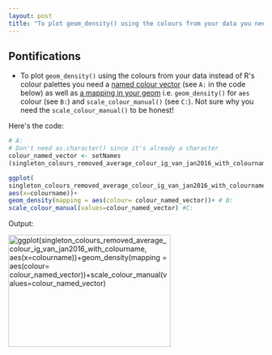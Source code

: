 ```yaml
---
layout: post
title: "To plot geom_density() using the colours from your data you need a colour vector and scale_colour_manual"
---
```


## Pontifications

* To plot ```geom_density()``` using the colours from your data instead of R's colour palettes  you need a [named colour vector](http://rolandtanglao.com/2016/08/01/p1-howto-named-character-vector/) (see ```A:``` in the code below) as well as [a mapping in your geom](http://rolandtanglao.com/2017/08/07/p4-part4-ig-van-jan2016-colour-the-dots-with-the-right-colour-name/) i.e. ```geom_density()``` for ```aes``` colour (see ```B:```) and ```scale_colour_manual()``` (see ```C:```). Not sure why you need the ```scale_colour_manual()``` to be honest!

Here's the code:

```R
# A:
# Don't need as.character() since it's already a character
colour_named_vector <- setNames
(singleton_colours_removed_average_colour_ig_van_jan2016_with_colourname$colourname, singleton_colours_removed_average_colour_ig_van_jan2016_with_colourname$colourname)

ggplot(
singleton_colours_removed_average_colour_ig_van_jan2016_with_colourname, 
aes(x=colourname))+
geom_density(mapping = aes(colour= colour_named_vector))+ # B:
scale_colour_manual(values=colour_named_vector) #C:
```

Output:

<a data-flickr-embed="true"  href="https://www.flickr.com/photos/roland/36102051403/in/datetaken/" title="ggplot(singleton_colours_removed_average_colour_ig_van_jan2016_with_colourname, aes(x&#x3D;colourname))+geom_density(mapping &#x3D; aes(colour&#x3D; colour_named_vector))+scale_colour_manual(values&#x3D;colour_named_vector)"><img src="https://farm5.staticflickr.com/4386/36102051403_c74879ce2d_n.jpg" width="320" height="221" alt="ggplot(singleton_colours_removed_average_colour_ig_van_jan2016_with_colourname, aes(x&#x3D;colourname))+geom_density(mapping &#x3D; aes(colour&#x3D; colour_named_vector))+scale_colour_manual(values&#x3D;colour_named_vector)"></a><script async src="//embedr.flickr.com/assets/client-code.js" charset="utf-8"></script>